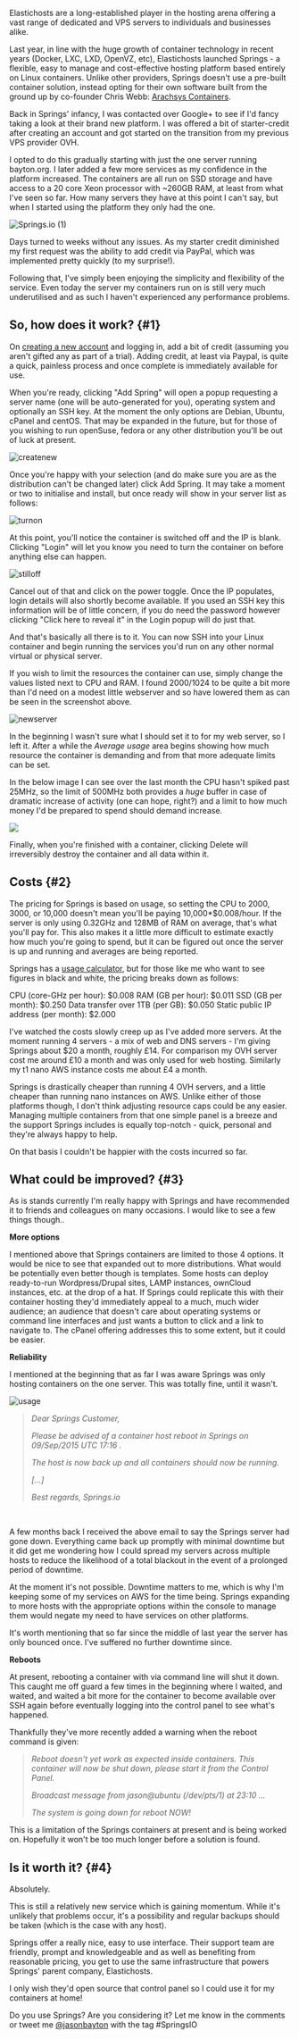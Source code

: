 <!---
title: "Springs.io - Container hosting at container prices"
date: "2016-02-29"
categories:
  - "reviews"
tags:
  - "arachsys"
  - "containers"
  - "docker"
  - "elastichosts"
  - "lxc"
  - "lxd"
  - "springs"
--->

Elastichosts are a long-established player in the hosting arena offering a vast range of dedicated and VPS servers to individuals and businesses alike.

Last year, in line with the huge growth of container technology in recent years (Docker, LXC, LXD, OpenVZ, etc), Elastichosts launched Springs - a flexible, easy to manage and cost-effective hosting platform based entirely on Linux containers. Unlike other providers, Springs doesn't use a pre-built container solution, instead opting for their own software built from the ground up by co-founder Chris Webb: [Arachsys Containers](https://github.com/arachsys/containers).

Back in Springs' infancy, I was contacted over Google+ to see if I'd fancy taking a look at their brand new platform. I was offered a bit of starter-credit after creating an account and got started on the transition from my previous VPS provider OVH.

I opted to do this gradually starting with just the one server running bayton.org. I later added a few more services as my confidence in the platform increased. The containers are all run on SSD storage and have access to a 20 core Xeon processor with ~260GB RAM, at least from what I've seen so far. How many servers they have at this point I can't say, but when I started using the platform they only had the one.

![Springs.io (1)](/wp-content/uploads/2016/02/Springs.io-1.png)

Days turned to weeks without any issues. As my starter credit diminished my first request was the ability to add credit via PayPal, which was implemented pretty quickly (to my surprise!).

Following that, I've simply been enjoying the simplicity and flexibility of the service. Even today the server my containers run on is still very much underutilised and as such I haven't experienced any performance problems.

## So, how does it work? {#1}

On [creating a new account](https://control.springs.io/accounts/trial/) and logging in, add a bit of credit (assuming you aren't gifted any as part of a trial). Adding credit, at least via Paypal, is quite a quick, painless process and once complete is immediately available for use.

When you're ready, clicking "Add Spring" will open a popup requesting a server name (one will be auto-generated for you), operating system and optionally an SSH key. At the moment the only options are Debian, Ubuntu, cPanel and centOS. That may be expanded in the future, but for those of you wishing to run openSuse, fedora or any other distribution you'll be out of luck at present.

![createnew](/wp-content/uploads/2016/02/createnew.png)

Once you're happy with your selection (and do make sure you are as the distribution can't be changed later) click Add Spring. It may take a moment or two to initialise and install, but once ready will show in your server list as follows:

![turnon](/wp-content/uploads/2016/02/turnon.png)

At this point, you'll notice the container is switched off and the IP is blank. Clicking "Login" will let you know you need to turn the container on before anything else can happen.

![stilloff](/wp-content/uploads/2016/02/stilloff.png)

Cancel out of that and click on the power toggle. Once the IP populates, login details will also shortly become available. If you used an SSH key this information will be of little concern, if you do need the password however clicking "Click here to reveal it" in the Login popup will do just that.

And that's basically all there is to it. You can now SSH into your Linux container and begin running the services you'd run on any other normal virtual or physical server.

If you wish to limit the resources the container can use, simply change the values listed next to CPU and RAM. I found 2000/1024 to be quite a bit more than I'd need on a modest little webserver and so have lowered them as can be seen in the screenshot above.

![newserver](/wp-content/uploads/2016/02/newserver.png)

In the beginning I wasn't sure what I should set it to for my web server, so I left it. After a while the _Average usage_ area begins showing how much resource the container is demanding and from that more adequate limits can be set.

In the below image I can see over the last month the CPU hasn't spiked past 25MHz, so the limit of 500MHz both provides a _huge_ buffer in case of dramatic increase of activity (one can hope, right?) and a limit to how much money I'd be prepared to spend should demand increase.

![](/wp-content/uploads/2016/02/Screenshot-from-2016-02-26-23-25-22.png)

Finally, when you're finished with a container, clicking Delete will irreversibly destroy the container and all data within it.

## Costs {#2}

The pricing for Springs is based on usage, so setting the CPU to 2000, 3000, or 10,000 doesn't mean you'll be paying 10,000\*$0.008/hour. If the server is only using 0.32GHz and 128MB of RAM on average, that's what you'll pay for. This also makes it a little more difficult to estimate exactly how much you're going to spend, but it can be figured out once the server is up and running and averages are being reported.

Springs has a [usage calculator](http://springs.io/pricing/), but for those like me who want to see figures in black and white, the pricing breaks down as follows:

CPU (core-GHz per hour): $0.008 RAM (GB per hour): $0.011 SSD (GB per month): $0.250 Data transfer over 1TB (per GB): $0.050 Static public IP address (per month): $2.000

I've watched the costs slowly creep up as I've added more servers. At the moment running 4 servers - a mix of web and DNS servers - I'm giving Springs about $20 a month, roughly £14. For comparison my OVH server cost me around £10 a month and was only used for web hosting. Similarly my t1 nano AWS instance costs me about £4 a month.

Springs is drastically cheaper than running 4 OVH servers, and a little cheaper than running nano instances on AWS. Unlike either of those platforms though, I don't think adjusting resource caps could be any easier. Managing multiple containers from that one simple panel is a breeze and the support Springs includes is equally top-notch - quick, personal and they're always happy to help.

On that basis I couldn't be happier with the costs incurred so far.

## What could be improved? {#3}

As is stands currently I'm really happy with Springs and have recommended it to friends and colleagues on many occasions. I would like to see a few things though..

**More options**

I mentioned above that Springs containers are limited to those 4 options. It would be nice to see that expanded out to more distributions. What would be potentially even better though is templates. Some hosts can deploy ready-to-run Wordpress/Drupal sites, LAMP instances, ownCloud instances, etc. at the drop of a hat. If Springs could replicate this with their container hosting they'd immediately appeal to a much, much wider audience; an audience that doesn't care about operating systems or command line interfaces and just wants a button to click and a link to navigate to. The cPanel offering addresses this to some extent, but it could be easier.

**Reliability**

I mentioned at the beginning that as far I was aware Springs was only hosting containers on the one server. This was totally fine, until it wasn't.

![usage](/wp-content/uploads/2016/02/usage-e1456504022333.png)

> _Dear Springs Customer,_
>
> _Please be advised of a container host reboot in Springs on 09/Sep/2015 UTC 17:16 ._
>
> _The host is now back up and all containers should now be running._
>
> _\[...\]_
>
> _Best regards,_ _Springs.io_

 

A few months back I received the above email to say the Springs server had gone down. Everything came back up promptly with minimal downtime but it did get me wondering how I could spread my servers across multiple hosts to reduce the likelihood of a total blackout in the event of a prolonged period of downtime.

At the moment it's not possible. Downtime matters to me, which is why I'm keeping some of my services on AWS for the time being. Springs expanding to more hosts with the appropriate options within the console to manage them would negate my need to have services on other platforms.

It's worth mentioning that so far since the middle of last year the server has only bounced once. I've suffered no further downtime since.

**Reboots**

At present, rebooting a container with via command line will shut it down. This caught me off guard a few times in the beginning where I waited, and waited, and waited a bit more for the container to become available over SSH again before eventually logging into the control panel to see what's happened.

Thankfully they've more recently added a warning when the reboot command is given:

> _Reboot doesn't yet work as expected inside containers._ _This container will now be shut down, please start it from the Control Panel._
>
> _Broadcast message from jason@ubuntu_ _(/dev/pts/1) at 23:10 ..._
>
> _The system is going down for reboot NOW!_

This is a limitation of the Springs containers at present and is being worked on. Hopefully it won't be too much longer before a solution is found.

## Is it worth it? {#4}

Absolutely.

This is still a relatively new service which is gaining momentum. While it's unlikely that problems occur, it's a possibility and regular backups should be taken (which is the case with any host).

Springs offer a really nice, easy to use interface. Their support team are friendly, prompt and knowledgeable and as well as benefiting from reasonable pricing, you get to use the same infrastructure that powers Springs' parent company, Elastichosts.

I only wish they'd open source that control panel so I could use it for my containers at home!

Do you use Springs? Are you considering it? Let me know in the comments or tweet me [@jasonbayton](https://twitter.com/jasonbayton) with the tag #SpringsIO
